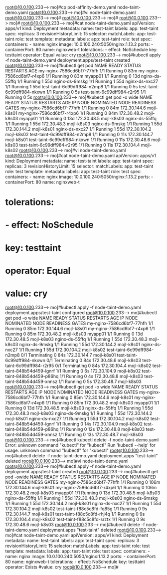 root@10.0.100.233--> mo]#cp pod-affinity-demo.yaml node-taint-demo.yaml
root@10.0.100.233--> mo]#vi node-taint-demo.yaml 
root@10.0.100.233--> mo]#
root@10.0.100.233--> mo]#
root@10.0.100.233--> mo]#
root@10.0.100.233--> mo]#cat node-taint-demo.yaml 
apiVersion: apps/v1
kind: Deployment
metadata:
  name: test-taint
  labels:
    app: test-taint
spec:
  replicas: 3
  revisionHistoryLimit: 15
  selector:
    matchLabels:
      app: test-taint
      role: test
  template:
    metadata:
      labels:
        app: test-taint
        role: test
    spec:
      containers:
      - name: nginx
        image: 10.0.100.240:5050/nginx:1.13.2
        ports:
        - containerPort: 80
          name: nginxweb-t
      tolerations:
      - effect: NoSchedule
        key: testtaint
        operator: Equal
        value: cry
root@10.0.100.233--> mo]#kubectl apply -f node-taint-demo.yaml 
deployment.apps/test-taint created
root@10.0.100.233--> mo]#kubectl get pod
NAME                          READY   STATUS    RESTARTS   AGE
my-nginx-7586cd6bf7-77hfh     1/1     Running   0          83m
my-nginx-7586cd6bf7-r4xp6     1/1     Running   0          83m
myapp01                       1/1     Running   0          13d
nginx-ds-55ffq                1/1     Running   1          55d
nginx-ds-9mskg                1/1     Running   1          55d
nginx-ds-nxc27                1/1     Running   1          55d
test-taint-6c99dff984-n2mp8   1/1     Running   0          5s
test-taint-6c99dff984-nkxwn   1/1     Running   0          5s
test-taint-6c99dff984-r2r95   1/1     Running   0          5s
root@10.0.100.233--> mo]#kubectl get pod -o wide
NAME                          READY   STATUS    RESTARTS   AGE   IP             NODE         NOMINATED NODE   READINESS GATES
my-nginx-7586cd6bf7-77hfh     1/1     Running   0          84m   172.30.144.6   mojl-k8s01   <none>           <none>
my-nginx-7586cd6bf7-r4xp6     1/1     Running   0          84m   172.30.48.2    mojl-k8s03   <none>           <none>
myapp01                       1/1     Running   0          13d   172.30.48.5    mojl-k8s03   <none>           <none>
nginx-ds-55ffq                1/1     Running   1          55d   172.30.48.3    mojl-k8s03   <none>           <none>
nginx-ds-9mskg                1/1     Running   1          55d   172.30.144.2   mojl-k8s01   <none>           <none>
nginx-ds-nxc27                1/1     Running   1          55d   172.30.104.2   mojl-k8s02   <none>           <none>
test-taint-6c99dff984-n2mp8   1/1     Running   0          11s   172.30.144.7   mojl-k8s01   <none>           <none>
test-taint-6c99dff984-nkxwn   1/1     Running   0          11s   172.30.48.6    mojl-k8s03   <none>           <none>
test-taint-6c99dff984-r2r95   1/1     Running   0          11s   172.30.104.4   mojl-k8s02   <none>           <none>
root@10.0.100.233--> mo]#vi node-taint-demo.yaml 
root@10.0.100.233--> mo]#cat node-taint-demo.yaml 
apiVersion: apps/v1
kind: Deployment
metadata:
  name: test-taint
  labels:
    app: test-taint
spec:
  replicas: 3
  revisionHistoryLimit: 15
  selector:
    matchLabels:
      app: test-taint
      role: test
  template:
    metadata:
      labels:
        app: test-taint
        role: test
    spec:
      containers:
      - name: nginx
        image: 10.0.100.240:5050/nginx:1.13.2
        ports:
        - containerPort: 80
          name: nginxweb-t
#      tolerations:
#      - effect: NoSchedule
#        key: testtaint
#        operator: Equal
#        value: cry
root@10.0.100.233--> mo]#kubectl apply -f node-taint-demo.yaml 
deployment.apps/test-taint configured
root@10.0.100.233--> mo]#kubectl get pod -o wide
NAME                          READY   STATUS        RESTARTS   AGE   IP             NODE         NOMINATED NODE   READINESS GATES
my-nginx-7586cd6bf7-77hfh     1/1     Running       0          85m   172.30.144.6   mojl-k8s01   <none>           <none>
my-nginx-7586cd6bf7-r4xp6     1/1     Running       0          85m   172.30.48.2    mojl-k8s03   <none>           <none>
myapp01                       1/1     Running       0          13d   172.30.48.5    mojl-k8s03   <none>           <none>
nginx-ds-55ffq                1/1     Running       1          55d   172.30.48.3    mojl-k8s03   <none>           <none>
nginx-ds-9mskg                1/1     Running       1          55d   172.30.144.2   mojl-k8s01   <none>           <none>
nginx-ds-nxc27                1/1     Running       1          55d   172.30.104.2   mojl-k8s02   <none>           <none>
test-taint-6c99dff984-n2mp8   0/1     Terminating   0          84s   172.30.144.7   mojl-k8s01   <none>           <none>
test-taint-6c99dff984-nkxwn   0/1     Terminating   0          84s   172.30.48.6    mojl-k8s03   <none>           <none>
test-taint-6c99dff984-r2r95   0/1     Terminating   0          84s   172.30.104.4   mojl-k8s02   <none>           <none>
test-taint-848b54d459-lgnrf   1/1     Running       0          6s    172.30.104.9   mojl-k8s02   <none>           <none>
test-taint-848b54d459-p86hq   1/1     Running       0          4s    172.30.48.8    mojl-k8s03   <none>           <none>
test-taint-848b54d459-xnnsz   1/1     Running       0          5s    172.30.48.7    mojl-k8s03   <none>           <none>
root@10.0.100.233--> mo]#kubectl get pod -o wide
NAME                          READY   STATUS    RESTARTS   AGE   IP             NODE         NOMINATED NODE   READINESS GATES
my-nginx-7586cd6bf7-77hfh     1/1     Running   0          85m   172.30.144.6   mojl-k8s01   <none>           <none>
my-nginx-7586cd6bf7-r4xp6     1/1     Running   0          85m   172.30.48.2    mojl-k8s03   <none>           <none>
myapp01                       1/1     Running   0          13d   172.30.48.5    mojl-k8s03   <none>           <none>
nginx-ds-55ffq                1/1     Running   1          55d   172.30.48.3    mojl-k8s03   <none>           <none>
nginx-ds-9mskg                1/1     Running   1          55d   172.30.144.2   mojl-k8s01   <none>           <none>
nginx-ds-nxc27                1/1     Running   1          55d   172.30.104.2   mojl-k8s02   <none>           <none>
test-taint-848b54d459-lgnrf   1/1     Running   0          14s   172.30.104.9   mojl-k8s02   <none>           <none>
test-taint-848b54d459-p86hq   1/1     Running   0          12s   172.30.48.8    mojl-k8s03   <none>           <none>
test-taint-848b54d459-xnnsz   1/1     Running   0          13s   172.30.48.7    mojl-k8s03   <none>           <none>
root@10.0.100.233--> mo]#kubectl kubectl delete -f node-taint-demo.yaml 
Error: unknown command "kubectl" for "kubectl"
Run 'kubectl --help' for usage.
unknown command "kubectl" for "kubectl"
root@10.0.100.233--> mo]#kubectl delete -f node-taint-demo.yaml 
deployment.apps "test-taint" deleted
root@10.0.100.233--> mo]#vi node-taint-demo.yaml 
root@10.0.100.233--> mo]#kubectl apply -f node-taint-demo.yaml 
deployment.apps/test-taint created
root@10.0.100.233--> mo]#kubectl get pod -owide
NAME                         READY   STATUS    RESTARTS   AGE    IP             NODE         NOMINATED NODE   READINESS GATES
my-nginx-7586cd6bf7-77hfh    1/1     Running   0          106m   172.30.144.6   mojl-k8s01   <none>           <none>
my-nginx-7586cd6bf7-r4xp6    1/1     Running   0          106m   172.30.48.2    mojl-k8s03   <none>           <none>
myapp01                      1/1     Running   0          13d    172.30.48.5    mojl-k8s03   <none>           <none>
nginx-ds-55ffq               1/1     Running   1          55d    172.30.48.3    mojl-k8s03   <none>           <none>
nginx-ds-9mskg               1/1     Running   1          55d    172.30.144.2   mojl-k8s01   <none>           <none>
nginx-ds-nxc27               1/1     Running   1          55d    172.30.104.2   mojl-k8s02   <none>           <none>
test-taint-f88c5c8fd-fq85g   1/1     Running   0          9s     172.30.144.7   mojl-k8s01   <none>           <none>
test-taint-f88c5c8fd-rhj4q   1/1     Running   0          9s     172.30.104.4   mojl-k8s02   <none>           <none>
test-taint-f88c5c8fd-srztx   1/1     Running   0          9s     172.30.48.6    mojl-k8s03   <none>           <none>
root@10.0.100.233--> mo]#kubectl delete -f node-taint-demo.yaml 
deployment.apps "test-taint" deleted
root@10.0.100.233--> mo]#cat node-taint-demo.yaml 
apiVersion: apps/v1
kind: Deployment
metadata:
  name: test-taint
  labels:
    app: test-taint
spec:
  replicas: 3
  revisionHistoryLimit: 15
  selector:
    matchLabels:
      app: test-taint
      role: test
  template:
    metadata:
      labels:
        app: test-taint
        role: test
    spec:
      containers:
      - name: nginx
        image: 10.0.100.240:5050/nginx:1.13.2
        ports:
        - containerPort: 80
          name: nginxweb-t
      tolerations:
      - effect: NoSchedule
        key: testtaint
        operator: Exists
        #value: cry
root@10.0.100.233--> mo]#
